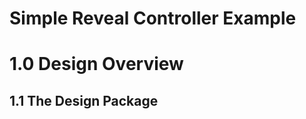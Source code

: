 Simple Reveal Controller Example
================================

1.0 Design Overview
===================

1.1 The Design Package
----------------------


